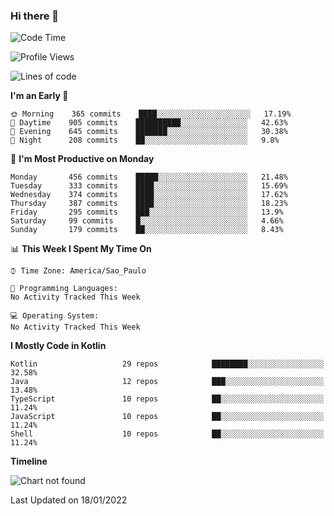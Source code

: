 ### Hi there 👋

<!--
**fernandonogueira/fernandonogueira** is a ✨ _special_ ✨ repository because its `README.md` (this file) appears on your GitHub profile.

Here are some ideas to get you started:

- 🔭 I’m currently working on ...
- 🌱 I’m currently learning ...
- 👯 I’m looking to collaborate on ...
- 🤔 I’m looking for help with ...
- 💬 Ask me about ...
- 📫 How to reach me: ...
- 😄 Pronouns: ...
- ⚡ Fun fact: ...
-->

<!--START_SECTION:waka-->
![Code Time](http://img.shields.io/badge/Code%20Time-1%2C196%20hrs%2017%20mins-blue)

![Profile Views](http://img.shields.io/badge/Profile%20Views-1-blue)

![Lines of code](https://img.shields.io/badge/From%20Hello%20World%20I%27ve%20Written-330%20Thousand%20lines%20of%20code-blue)

**I'm an Early 🐤** 

```text
🌞 Morning    365 commits    ████░░░░░░░░░░░░░░░░░░░░░   17.19% 
🌆 Daytime    905 commits    ██████████░░░░░░░░░░░░░░░   42.63% 
🌃 Evening    645 commits    ███████░░░░░░░░░░░░░░░░░░   30.38% 
🌙 Night      208 commits    ██░░░░░░░░░░░░░░░░░░░░░░░   9.8%

```
📅 **I'm Most Productive on Monday** 

```text
Monday       456 commits    █████░░░░░░░░░░░░░░░░░░░░   21.48% 
Tuesday      333 commits    ████░░░░░░░░░░░░░░░░░░░░░   15.69% 
Wednesday    374 commits    ████░░░░░░░░░░░░░░░░░░░░░   17.62% 
Thursday     387 commits    ████░░░░░░░░░░░░░░░░░░░░░   18.23% 
Friday       295 commits    ███░░░░░░░░░░░░░░░░░░░░░░   13.9% 
Saturday     99 commits     █░░░░░░░░░░░░░░░░░░░░░░░░   4.66% 
Sunday       179 commits    ██░░░░░░░░░░░░░░░░░░░░░░░   8.43%

```


📊 **This Week I Spent My Time On** 

```text
⌚︎ Time Zone: America/Sao_Paulo

💬 Programming Languages: 
No Activity Tracked This Week

💻 Operating System: 
No Activity Tracked This Week

```

**I Mostly Code in Kotlin** 

```text
Kotlin                   29 repos            ████████░░░░░░░░░░░░░░░░░   32.58% 
Java                     12 repos            ███░░░░░░░░░░░░░░░░░░░░░░   13.48% 
TypeScript               10 repos            ██░░░░░░░░░░░░░░░░░░░░░░░   11.24% 
JavaScript               10 repos            ██░░░░░░░░░░░░░░░░░░░░░░░   11.24% 
Shell                    10 repos            ██░░░░░░░░░░░░░░░░░░░░░░░   11.24%

```


**Timeline**

![Chart not found](https://raw.githubusercontent.com/fernandonogueira/fernandonogueira/master/charts/bar_graph.png) 


 Last Updated on 18/01/2022
<!--END_SECTION:waka-->
